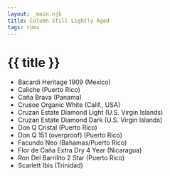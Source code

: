 ```yaml
---
layout: _main.njk
title: Column Still Lightly Aged
tags: rums
---
```

<!-- markdownlint-disable MD025 -->
# {{ title }}
<!-- markdownlint-disable MD025 -->

<div class="index">

* Bacardi Heritage 1909 (Mexico)
* Caliche (Puerto Rico)
* Caña Brava (Panama)
* Crusoe Organic White (Calif., USA)
* Cruzan Estate Diamond Light (U.S. Virgin Islands)
* Cruzan Estate Diamond Dark (U.S. Virgin Islands)
* Don Q Cristal (Puerto Rico)
* Don Q 151 (overproof) (Puerto Rico)
* Facundo Neo (Bahamas/Puerto Rico)
* Flor de Caña Extra Dry 4 Year (Nicaragua)
* Ron Del Barrilito 2 Star (Puerto Rico)
* Scarlett Ibis (Trinidad)

</div>
